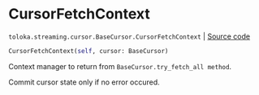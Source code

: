 # CursorFetchContext
`toloka.streaming.cursor.BaseCursor.CursorFetchContext` | [Source code](https://github.com/Toloka/toloka-kit/blob/v1.2.3/src/streaming/cursor.py#L96)

```python
CursorFetchContext(self, cursor: BaseCursor)
```

Context manager to return from `BaseCursor.try_fetch_all method`.


Commit cursor state only if no error occured.

